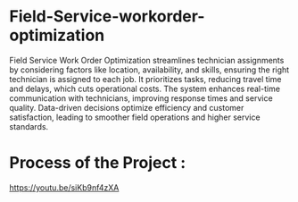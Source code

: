 # Field-Service-workorder-optimization
Field Service Work Order Optimization streamlines technician assignments by considering factors like location, availability, and skills, ensuring the right technician is assigned to each job. It prioritizes tasks, reducing travel time and delays, which cuts operational costs. The system enhances real-time communication with technicians, improving response times and service quality. Data-driven decisions optimize efficiency and customer satisfaction, leading to smoother field operations and higher service standards.

# Process of the Project : 

 https://youtu.be/siKb9nf4zXA
